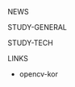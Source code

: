 NEWS

STUDY-GENERAL

STUDY-TECH

LINKS
- opencv-kor

[opencv-kor]: https://webnautes.tistory.com/1186

